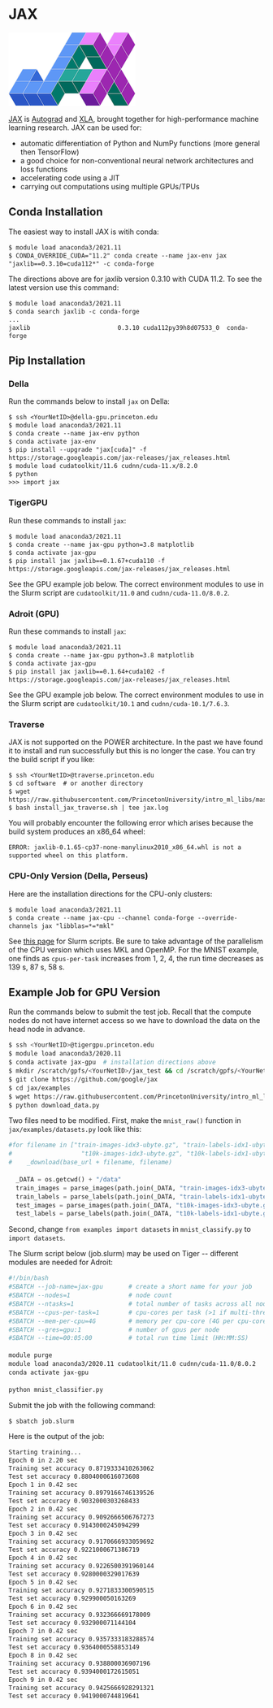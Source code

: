 # JAX

<img src="https://raw.githubusercontent.com/google/jax/master/images/jax_logo_250px.png" alt="logo"></img>

[JAX](https://github.com/google/jax) is [Autograd](https://github.com/hips/autograd) and [XLA](https://www.tensorflow.org/xla), brought
together for high-performance machine learning research. JAX can be used for:

- automatic differentiation of Python and NumPy functions (more general then TensorFlow)
- a good choice for non-conventional neural network architectures and loss functions
- accelerating code using a JIT
- carrying out computations using multiple GPUs/TPUs

## Conda Installation

The easiest way to install JAX is witih conda:

```
$ module load anaconda3/2021.11
$ CONDA_OVERRIDE_CUDA="11.2" conda create --name jax-env jax "jaxlib==0.3.10=cuda112*" -c conda-forge
```

The directions above are for jaxlib version 0.3.10 with CUDA 11.2. To see the latest version use this command:

```
$ module load anaconda3/2021.11
$ conda search jaxlib -c conda-forge
...
jaxlib                        0.3.10 cuda112py39h8d07533_0  conda-forge
```

## Pip Installation

### Della

Run the commands below to install `jax` on Della:

```
$ ssh <YourNetID>@della-gpu.princeton.edu
$ module load anaconda3/2021.11
$ conda create --name jax-env python
$ conda activate jax-env
$ pip install --upgrade "jax[cuda]" -f https://storage.googleapis.com/jax-releases/jax_releases.html
$ module load cudatoolkit/11.6 cudnn/cuda-11.x/8.2.0
$ python
>>> import jax
```

### TigerGPU

Run these commands to install `jax`:

```
$ module load anaconda3/2021.11
$ conda create --name jax-gpu python=3.8 matplotlib
$ conda activate jax-gpu
$ pip install jax jaxlib==0.1.67+cuda110 -f https://storage.googleapis.com/jax-releases/jax_releases.html
```

See the GPU example job below. The correct environment modules to use in the Slurm script are `cudatoolkit/11.0` and `cudnn/cuda-11.0/8.0.2`.

### Adroit (GPU)

Run these commands to install `jax`:

```
$ module load anaconda3/2021.11
$ conda create --name jax-gpu python=3.8 matplotlib
$ conda activate jax-gpu
$ pip install jax jaxlib==0.1.64+cuda102 -f https://storage.googleapis.com/jax-releases/jax_releases.html
```

See the GPU example job below. The correct environment modules to use in the Slurm script are `cudatoolkit/10.1` and `cudnn/cuda-10.1/7.6.3`.

### Traverse

JAX is not supported on the POWER architecture. In the past we have found it to install and run successfully but this is no longer the case. You can try the build script if you like:

```
$ ssh <YourNetID>@traverse.princeton.edu
$ cd software  # or another directory
$ wget https://raw.githubusercontent.com/PrincetonUniversity/intro_ml_libs/master/jax/install_jax_traverse.sh
$ bash install_jax_traverse.sh | tee jax.log
```

You will probably encounter the following error which arises because the build system produces an x86_64 wheel:

```
ERROR: jaxlib-0.1.65-cp37-none-manylinux2010_x86_64.whl is not a supported wheel on this platform.
```

### CPU-Only Version (Della, Perseus)

Here are the installation directions for the CPU-only clusters:

```
$ module load anaconda3/2021.11
$ conda create --name jax-cpu --channel conda-forge --override-channels jax "libblas=*=*mkl"
```

See [this page](https://researchcomputing.princeton.edu/python) for Slurm scripts. Be sure to take advantage of the parallelism of the CPU version which uses MKL and OpenMP. For the MNIST example, one finds as `cpus-per-task` increases from 1, 2, 4, the run time decreases as 139 s, 87 s, 58 s.

## Example Job for GPU Version

Run the commands below to submit the test job. Recall that the compute nodes do not have internet access so we have to download the data on the head node in advance.

```bash
$ ssh <YourNetID>@tigergpu.princeton.edu
$ module load anaconda3/2020.11
$ conda activate jax-gpu  # installation directions above
$ mkdir /scratch/gpfs/<YourNetID>/jax_test && cd /scratch/gpfs/<YourNetID>/jax_test
$ git clone https://github.com/google/jax
$ cd jax/examples
$ wget https://raw.githubusercontent.com/PrincetonUniversity/intro_ml_libs/master/jax/download_data.py
$ python download_data.py
```

Two files need to be modified. First, make the `mnist_raw()` function in `jax/examples/datasets.py` look like this:

```python
#for filename in ["train-images-idx3-ubyte.gz", "train-labels-idx1-ubyte.gz",
#                   "t10k-images-idx3-ubyte.gz", "t10k-labels-idx1-ubyte.gz"]:
#    _download(base_url + filename, filename)
 
  _DATA = os.getcwd() + "/data"
  train_images = parse_images(path.join(_DATA, "train-images-idx3-ubyte.gz"))
  train_labels = parse_labels(path.join(_DATA, "train-labels-idx1-ubyte.gz"))
  test_images = parse_images(path.join(_DATA, "t10k-images-idx3-ubyte.gz"))
  test_labels = parse_labels(path.join(_DATA, "t10k-labels-idx1-ubyte.gz"))
```

Second, change `from examples import datasets` in `mnist_classify.py` to `import datasets`.

The Slurm script below (job.slurm) may be used on Tiger -- different modules are needed for Adroit:

```bash
#!/bin/bash
#SBATCH --job-name=jax-gpu       # create a short name for your job
#SBATCH --nodes=1                # node count
#SBATCH --ntasks=1               # total number of tasks across all nodes
#SBATCH --cpus-per-task=1        # cpu-cores per task (>1 if multi-threaded tasks)
#SBATCH --mem-per-cpu=4G         # memory per cpu-core (4G per cpu-core is default)
#SBATCH --gres=gpu:1             # number of gpus per node
#SBATCH --time=00:05:00          # total run time limit (HH:MM:SS)

module purge
module load anaconda3/2020.11 cudatoolkit/11.0 cudnn/cuda-11.0/8.0.2
conda activate jax-gpu

python mnist_classifier.py
```

Submit the job with the following command:

```
$ sbatch job.slurm
```

Here is the output of the job:

```
Starting training...
Epoch 0 in 2.20 sec
Training set accuracy 0.8719333410263062
Test set accuracy 0.8804000616073608
Epoch 1 in 0.42 sec
Training set accuracy 0.8979166746139526
Test set accuracy 0.9032000303268433
Epoch 2 in 0.42 sec
Training set accuracy 0.9092666506767273
Test set accuracy 0.9143000245094299
Epoch 3 in 0.42 sec
Training set accuracy 0.9170666933059692
Test set accuracy 0.9221000671386719
Epoch 4 in 0.42 sec
Training set accuracy 0.9226500391960144
Test set accuracy 0.9280000329017639
Epoch 5 in 0.42 sec
Training set accuracy 0.9271833300590515
Test set accuracy 0.929900050163269
Epoch 6 in 0.42 sec
Training set accuracy 0.932366669178009
Test set accuracy 0.932900071144104
Epoch 7 in 0.42 sec
Training set accuracy 0.9357333183288574
Test set accuracy 0.9364000558853149
Epoch 8 in 0.42 sec
Training set accuracy 0.938800036907196
Test set accuracy 0.9394000172615051
Epoch 9 in 0.42 sec
Training set accuracy 0.9425666928291321
Test set accuracy 0.9419000744819641
```

